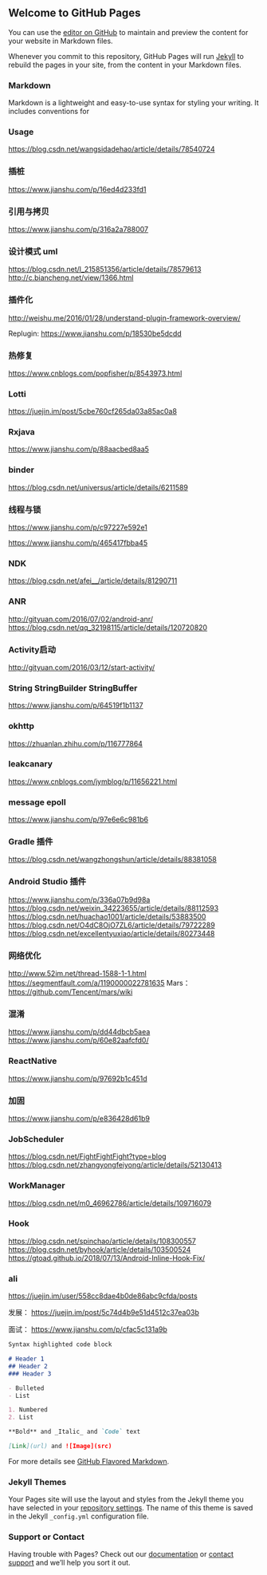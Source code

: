 ## Welcome to GitHub Pages

You can use the [editor on GitHub](https://github.com/Youcath/youcath.github.io/edit/master/README.md) to maintain and preview the content for your website in Markdown files.

Whenever you commit to this repository, GitHub Pages will run [Jekyll](https://jekyllrb.com/) to rebuild the pages in your site, from the content in your Markdown files.

### Markdown

Markdown is a lightweight and easy-to-use syntax for styling your writing. It includes conventions for

### Usage

https://blog.csdn.net/wangsidadehao/article/details/78540724

### 插桩
https://www.jianshu.com/p/16ed4d233fd1

### 引用与拷贝
https://www.jianshu.com/p/316a2a788007

### 设计模式 uml
https://blog.csdn.net/l_215851356/article/details/78579613
http://c.biancheng.net/view/1366.html

### 插件化
http://weishu.me/2016/01/28/understand-plugin-framework-overview/

Replugin: https://www.jianshu.com/p/18530be5dcdd

### 热修复 
https://www.cnblogs.com/popfisher/p/8543973.html

### Lotti
https://juejin.im/post/5cbe760cf265da03a85ac0a8

### Rxjava
https://www.jianshu.com/p/88aacbed8aa5

### binder
https://blog.csdn.net/universus/article/details/6211589

### 线程与锁
https://www.jianshu.com/p/c97227e592e1

https://www.jianshu.com/p/465417fbba45

### NDK
https://blog.csdn.net/afei__/article/details/81290711

### ANR
http://gityuan.com/2016/07/02/android-anr/ 
https://blog.csdn.net/qq_32198115/article/details/120720820

### Activity启动
http://gityuan.com/2016/03/12/start-activity/

### String StringBuilder StringBuffer
https://www.jianshu.com/p/64519f1b1137

### okhttp 
https://zhuanlan.zhihu.com/p/116777864

### leakcanary
https://www.cnblogs.com/jymblog/p/11656221.html

### message  epoll
https://www.jianshu.com/p/97e6e6c981b6

### Gradle 插件
https://blog.csdn.net/wangzhongshun/article/details/88381058

### Android Studio 插件
https://www.jianshu.com/p/336a07b9d98a
https://blog.csdn.net/weixin_34223655/article/details/88112593
https://blog.csdn.net/huachao1001/article/details/53883500
https://blog.csdn.net/O4dC8OjO7ZL6/article/details/79722289
https://blog.csdn.net/excellentyuxiao/article/details/80273448

### 网络优化
http://www.52im.net/thread-1588-1-1.html
https://segmentfault.com/a/1190000022781635
Mars： https://github.com/Tencent/mars/wiki

### 混淆
https://www.jianshu.com/p/dd44dbcb5aea 
https://www.jianshu.com/p/60e82aafcfd0/

### ReactNative
https://www.jianshu.com/p/97692b1c451d

### 加固
https://www.jianshu.com/p/e836428d61b9

### JobScheduler
https://blog.csdn.net/FightFightFight?type=blog
https://blog.csdn.net/zhangyongfeiyong/article/details/52130413

### WorkManager
https://blog.csdn.net/m0_46962786/article/details/109716079

### Hook
https://blog.csdn.net/spinchao/article/details/108300557
https://blog.csdn.net/byhook/article/details/103500524
https://gtoad.github.io/2018/07/13/Android-Inline-Hook-Fix/

### ali
https://juejin.im/user/558cc8dae4b0de86abc9cfda/posts

发展：
https://juejin.im/post/5c74d4b9e51d4512c37ea03b

面试：
https://www.jianshu.com/p/cfac5c131a9b

```markdown
Syntax highlighted code block

# Header 1
## Header 2
### Header 3

- Bulleted
- List

1. Numbered
2. List

**Bold** and _Italic_ and `Code` text

[Link](url) and ![Image](src)
```

For more details see [GitHub Flavored Markdown](https://guides.github.com/features/mastering-markdown/).

### Jekyll Themes

Your Pages site will use the layout and styles from the Jekyll theme you have selected in your [repository settings](https://github.com/Youcath/youcath.github.io/settings). The name of this theme is saved in the Jekyll `_config.yml` configuration file.

### Support or Contact

Having trouble with Pages? Check out our [documentation](https://help.github.com/categories/github-pages-basics/) or [contact support](https://github.com/contact) and we’ll help you sort it out.
